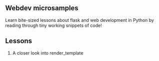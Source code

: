 ## Webdev microsamples

Learn bite-sized lessons about flask and web development in Python by reading through tiny working snippets of code! 

## Lessons

1. A closer look into render_template